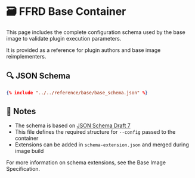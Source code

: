 # 🗃️ FFRD Base Container

This page includes the complete configuration schema used by the base image to validate plugin execution parameters.

It is provided as a reference for plugin authors and base image reimplementers.

## 🔍 JSON Schema

~~~json
{% include "../../reference/base/base_schema.json" %}
~~~


## 🧾 Notes

- The schema is based on [JSON Schema Draft 7](https://json-schema.org/draft-07/schema)
- This file defines the required structure for `--config` passed to the container
- Extensions can be added in `schema-extension.json` and merged during image build

For more information on schema extensions, see the Base Image Specification.


